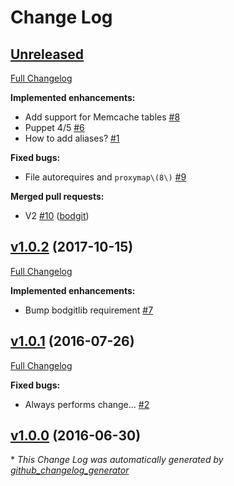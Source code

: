 # Change Log

## [Unreleased](https://github.com/bodgit/puppet-postfix/tree/HEAD)

[Full Changelog](https://github.com/bodgit/puppet-postfix/compare/v1.0.2...HEAD)

**Implemented enhancements:**

- Add support for Memcache tables [\#8](https://github.com/bodgit/puppet-postfix/issues/8)
- Puppet 4/5 [\#6](https://github.com/bodgit/puppet-postfix/issues/6)
- How to add aliases? [\#1](https://github.com/bodgit/puppet-postfix/issues/1)

**Fixed bugs:**

- File autorequires and `proxymap\(8\)` [\#9](https://github.com/bodgit/puppet-postfix/issues/9)

**Merged pull requests:**

- V2 [\#10](https://github.com/bodgit/puppet-postfix/pull/10) ([bodgit](https://github.com/bodgit))

## [v1.0.2](https://github.com/bodgit/puppet-postfix/tree/v1.0.2) (2017-10-15)
[Full Changelog](https://github.com/bodgit/puppet-postfix/compare/v1.0.1...v1.0.2)

**Implemented enhancements:**

- Bump bodgitlib requirement [\#7](https://github.com/bodgit/puppet-postfix/issues/7)

## [v1.0.1](https://github.com/bodgit/puppet-postfix/tree/v1.0.1) (2016-07-26)
[Full Changelog](https://github.com/bodgit/puppet-postfix/compare/v1.0.0...v1.0.1)

**Fixed bugs:**

- Always performs change...  [\#2](https://github.com/bodgit/puppet-postfix/issues/2)

## [v1.0.0](https://github.com/bodgit/puppet-postfix/tree/v1.0.0) (2016-06-30)


\* *This Change Log was automatically generated by [github_changelog_generator](https://github.com/skywinder/Github-Changelog-Generator)*